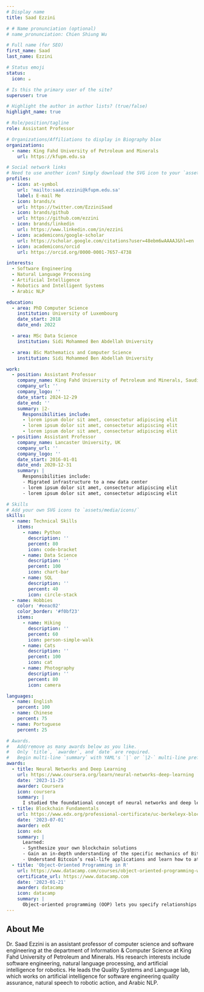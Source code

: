 ```yaml
---
# Display name
title: Saad Ezzini

# # Name pronunciation (optional)
# name_pronunciation: Chien Shiung Wu

# Full name (for SEO)
first_name: Saad
last_name: Ezzini

# Status emoji
status:
  icon: ☕️

# Is this the primary user of the site?
superuser: true

# Highlight the author in author lists? (true/false)
highlight_name: true

# Role/position/tagline
role: Assistant Professor

# Organizations/Affiliations to display in Biography blox
organizations:
  - name: King Fahd University of Petroleum and Minerals
    url: https://kfupm.edu.sa

# Social network links
# Need to use another icon? Simply download the SVG icon to your `assets/media/icons/` folder.
profiles:
  - icon: at-symbol
    url: 'mailto:saad.ezzini@kfupm.edu.sa'
    label: E-mail Me
  - icon: brands/x
    url: https://twitter.com/EzziniSaad
  - icon: brands/github
    url: https://github.com/ezzini
  - icon: brands/linkedin
    url: https://www.linkedin.com/in/ezzini
  - icon: academicons/google-scholar
    url: https://scholar.google.com/citations?user=48ebm6wAAAAJ&hl=en
  - icon: academicons/orcid
    url: https://orcid.org/0000-0001-7657-4738

interests:
  - Software Engineering
  - Natural Language Processing 
  - Artificial Intelligence
  - Robotics and Intelligent Systems
  - Arabic NLP

education:
  - area: PhD Computer Science
    institution: University of Luxembourg
    date_start: 2018
    date_end: 2022

  - area: MSc Data Science
    institution: Sidi Mohammed Ben Abdellah University

  - area: BSc Mathematics and Computer Science
    institution: Sidi Mohammed Ben Abdellah University

work:
  - position: Assistant Professor
    company_name: King Fahd University of Petroleum and Minerals, Saudi Arabia
    company_url: ''
    company_logo: ''
    date_start: 2024-12-29
    date_end: ''
    summary: |2-
      Responsibilities include:
      - lorem ipsum dolor sit amet, consectetur adipiscing elit
      - lorem ipsum dolor sit amet, consectetur adipiscing elit
      - lorem ipsum dolor sit amet, consectetur adipiscing elit
  - position: Assistant Professor
    company_name: Lancaster University, UK
    company_url: ''
    company_logo: ''
    date_start: 2016-01-01
    date_end: 2020-12-31
    summary: |
      Responsibilities include:
      - Migrated infrastructure to a new data center
      - lorem ipsum dolor sit amet, consectetur adipiscing elit
      - lorem ipsum dolor sit amet, consectetur adipiscing elit

# Skills
# Add your own SVG icons to `assets/media/icons/`
skills:
  - name: Technical Skills
    items:
      - name: Python
        description: ''
        percent: 80
        icon: code-bracket
      - name: Data Science
        description: ''
        percent: 100
        icon: chart-bar
      - name: SQL
        description: ''
        percent: 40
        icon: circle-stack
  - name: Hobbies
    color: '#eeac02'
    color_border: '#f0bf23'
    items:
      - name: Hiking
        description: ''
        percent: 60
        icon: person-simple-walk
      - name: Cats
        description: ''
        percent: 100
        icon: cat
      - name: Photography
        description: ''
        percent: 80
        icon: camera

languages:
  - name: English
    percent: 100
  - name: Chinese
    percent: 75
  - name: Portuguese
    percent: 25

# Awards.
#   Add/remove as many awards below as you like.
#   Only `title`, `awarder`, and `date` are required.
#   Begin multi-line `summary` with YAML's `|` or `|2-` multi-line prefix and indent 2 spaces below.
awards:
  - title: Neural Networks and Deep Learning
    url: https://www.coursera.org/learn/neural-networks-deep-learning
    date: '2023-11-25'
    awarder: Coursera
    icon: coursera
    summary: |
      I studied the foundational concept of neural networks and deep learning. By the end, I was familiar with the significant technological trends driving the rise of deep learning; build, train, and apply fully connected deep neural networks; implement efficient (vectorized) neural networks; identify key parameters in a neural network’s architecture; and apply deep learning to your own applications.
  - title: Blockchain Fundamentals
    url: https://www.edx.org/professional-certificate/uc-berkeleyx-blockchain-fundamentals
    date: '2023-07-01'
    awarder: edX
    icon: edx
    summary: |
      Learned:
      - Synthesize your own blockchain solutions
      - Gain an in-depth understanding of the specific mechanics of Bitcoin
      - Understand Bitcoin’s real-life applications and learn how to attack and destroy Bitcoin, Ethereum, smart contracts and Dapps, and alternatives to Bitcoin’s Proof-of-Work consensus algorithm
  - title: 'Object-Oriented Programming in R'
    url: https://www.datacamp.com/courses/object-oriented-programming-with-s3-and-r6-in-r
    certificate_url: https://www.datacamp.com
    date: '2023-01-21'
    awarder: datacamp
    icon: datacamp
    summary: |
      Object-oriented programming (OOP) lets you specify relationships between functions and the objects that they can act on, helping you manage complexity in your code. This is an intermediate level course, providing an introduction to OOP, using the S3 and R6 systems. S3 is a great day-to-day R programming tool that simplifies some of the functions that you write. R6 is especially useful for industry-specific analyses, working with web APIs, and building GUIs.
---
```


## About Me

Dr. Saad Ezzini is an assistant professor of computer science and software engineering at the department of Information & Computer Science at King Fahd University of Petroleum and Minerals. His research interests include software engineering, natural language processing, and artificial intelligence for robotics. He leads the Quality Systems and Language lab, which works on artificial intelligence for software engineering quality assurance, natural speech to robotic action, and Arabic NLP.

